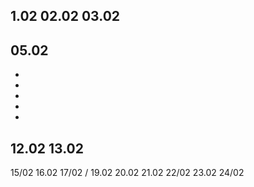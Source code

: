 1.02
02.02
03.02
-
05.02
-
-
-
-
-
-
12.02
13.02
-
15/02
16.02
17/02
/
19.02
20.02
21.02
22/02
23.02
24/02

